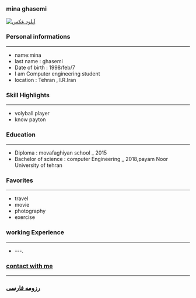 ### mina ghasemi<a href="http://uupload.ir/view/rnde_mohammad.jpg" target="_blank"><img src="http://uupload.ir/files/rnde_mohammad_thumb.jpg" border="0" alt="آپلود عکس" /></a>### Personal informations---+ name:mina+ last name : ghasemi+ Date of birth : 1998/feb/7+ I am Computer engineering student+ location : Tehran , I.R.Iran### Skill Highlights---+ volyball player+ know payton### Education---+ Diploma : movafaghiyan school_ 2015+ Bachelor of science : computer Engineering_ 2018,payam Noor University of tehran ### Favorites---+ travel+ movie+ photography + exercise### working Experience---+ ---.### [contact with me](https://web.telegram.org/#/im?p=@M7M_K)--- ### [رزومه فارسی](resume-fa.md)